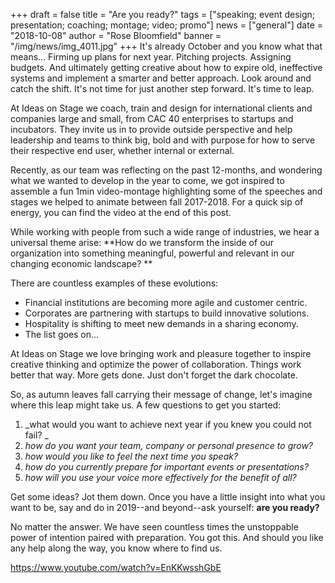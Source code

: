 +++
draft = false
title = "Are you ready?"
tags = ["speaking; event design; presentation; coaching; montage; video; promo"]
news = ["general"]
date = "2018-10-08"
author = "Rose Bloomfield"
banner = "/img/news/img_4011.jpg"
+++
It's already October and you know what that means... Firming up plans for next year. Pitching projects. Assigning budgets. And ultimately getting creative about how to expire old, ineffective systems and implement a smarter and better approach. Look around and catch the shift. It's not time for just another step forward. It's time to leap.

At Ideas on Stage we coach, train and design for international clients and companies large and small, from CAC 40 enterprises to startups and incubators. They invite us in to provide outside perspective and help leadership and teams to think big, bold and with purpose for how to serve their respective end user, whether internal or external.

Recently, as our team was reflecting on the past 12-months, and wondering what we wanted to develop in the year to come, we got inspired to assemble a fun 1min video-montage highlighting some of the speeches and stages we helped to animate between fall 2017-2018. For a quick sip of energy, you can find the video at the end of this post.

While working with people from such a wide range of industries, we hear a universal theme arise: **How do we transform the inside of our organization into something meaningful, powerful and relevant in our changing economic landscape? **

There are countless examples of these evolutions: 

* Financial institutions are becoming more agile and customer centric. 
* Corporates are partnering with startups to build innovative solutions. 
* Hospitality is shifting to meet new demands in a sharing economy.
* The list goes on...

At Ideas on Stage we love bringing work and pleasure together to inspire creative thinking and optimize the power of collaboration. Things work better that way. More gets done. Just don't forget the dark chocolate. 

So, as autumn leaves fall carrying their message of change, let's imagine where this leap might take us. A few questions to get you started: 

1. _what would you want to achieve next year if you knew you could not fail? _
2. _how do you want your team, company or personal presence to grow?_
3. _how would you like to feel the next time you speak?_
4. _how do you currently prepare for important events or presentations?_
5. _how will you use your voice more effectively for the benefit of all?_

Get some ideas? Jot them down. Once you have a little insight into what you want to be, say and do in 2019--and beyond--ask yourself: **are you ready?**

No matter the answer. We have seen countless times the unstoppable power of intention paired with preparation. You got this. And should you like any help along the way, you know where to find us.

https://www.youtube.com/watch?v=EnKKwsshGbE
